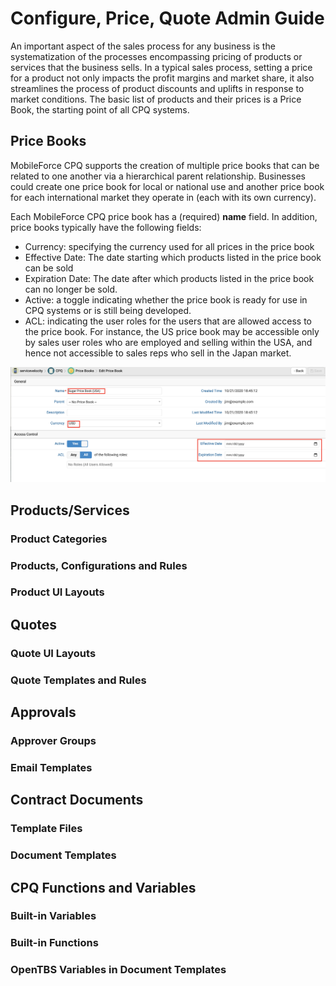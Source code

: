 # Configure, Price, Quote Admin Guide
An important aspect of the sales process for any business is the systematization of the processes encompassing pricing of products or services that the business sells. In a typical sales process, setting a price for a product not only impacts the profit margins and market share, it also streamlines the process of product discounts and uplifts in response to market conditions. The basic list of products and their prices is a Price Book, the starting point of all CPQ systems.

## Price Books

MobileForce CPQ supports the creation of multiple price books that can be related to one another via a hierarchical parent relationship. Businesses could create one price book for local or national use and another price book for each international market they operate in (each with its own currency). 

Each MobileForce CPQ price book has a (required) **name** field. In addition, price books typically have the following fields:

* Currency: specifying the currency used for all prices in the price book
* Effective Date: The date starting which  products listed in the price book can be sold
* Expiration Date: The date after which products listed in the price book can no longer be sold.
* Active: a toggle indicating whether the price book is ready for use in CPQ systems or is still being developed.
* ACL: indicating the user roles for the users that are allowed access to the price book. For instance, the US price book may be accessible only by sales user roles who are employed and selling within the USA, and hence not accessible to sales reps who sell in the Japan market.


![Create Price Book in MobileForce CPQ](/images/add_edit_price_book.png)

## Products/Services
### Product Categories
### Products, Configurations and Rules
### Product UI Layouts

## Quotes
### Quote UI Layouts
### Quote Templates and Rules

## Approvals
### Approver Groups
### Email Templates

## Contract Documents
### Template Files
### Document Templates

## CPQ Functions and Variables
### Built-in Variables
### Built-in Functions
### OpenTBS Variables in Document Templates

